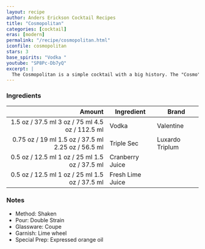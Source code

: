 ```yaml
---
layout: recipe
author: Anders Erickson Cocktail Recipes
title: "Cosmopolitan"
categories: [cocktail]
eras: [modern]
permalink: "/recipe/cosmopolitan.html"
iconfile: cosmopolitan
stars: 3
base_spirits: "Vodka "
youtube: "SP8Pc-Db7yQ"
excerpt: |
  The Cosmopolitan is a simple cocktail with a big history. The "Cosmo" is known for its vibrant pink color and tart, sweet flavor. It gained widespread popularity in the 1990s, particularly after its association with the TV show "Sex and the City."
---
```


### Ingredients

|  Amount | Ingredient       | Brand           |
| ------: | ---------------- | --------------- |
|  <span class="onex active">1.5 oz / 37.5 ml</span>  <span class="twox">3 oz / 75 ml</span> <span class="threex">4.5 oz / 112.5 ml</span> | Vodka            | Valentine       |
| <span class="onex active">0.75 oz / 19 ml</span>  <span class="twox">1.5 oz / 37.5 ml</span> <span class="threex">2.25 oz / 56.5 ml</span> | Triple Sec       | Luxardo Triplum |
|  <span class="onex active">0.5 oz / 12.5 ml</span>  <span class="twox">1 oz / 25 ml</span> <span class="threex">1.5 oz / 37.5 ml</span> | Cranberry Juice  |
|  <span class="onex active">0.5 oz / 12.5 ml</span>  <span class="twox">1 oz / 25 ml</span> <span class="threex">1.5 oz / 37.5 ml</span> | Fresh Lime Juice |

### Notes

- Method: Shaken
- Pour: Double Strain
- Glassware: Coupe
- Garnish: Lime wheel
- Special Prep: Expressed orange oil
